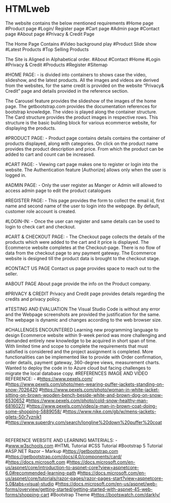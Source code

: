 # HTMLweb
The website contains the below mentioned requirements 
#Home page
#Product page
#Login/ Register page
#Cart page
#Admin page
#Contact page
#About page
#Privacy & Credit Page

The Home Page Contains 
#Video background play
#Product Slide show
#Latest Products
#Top Selling Products

The Site is Aligned in Alphabetical order.
#About
#Contact
#Home
#Login
#Privacy & Credit
#Products
#Register
#Sitemap

#HOME PAGE: -
is divided into containers to shows case the video, slideshow, and the latest products. All the images and videos are derived from the websites, for the same credit is provided on the website “Privacy& Credit” page and details provided in the reference section.

The Carousel feature provides the slideshow of the images of the home page. The getbootstrap.com provides the documentation references for bootstrap knowledge.  The video is played along the container structure. The Card structure provides the product images in respective rows. This structure is the basic building block for various ecommerce website, for displaying the products.

#PRODUCT PAGE: -
	Product page contains details contains the container of products displayed, along with categories. On click on the product name provides the product description and price. From which the product can be added to cart and count can be increased. 


#CART PAGE: -
Viewing cart page makes one to register or login into the website. The Authentication feature [Authorize] allows only when the user is logged in.

#ADMIN PAGE: -
Only the user register as Manger or Admin will allowed to access admin page to edit the product catalogues 

#REGISTER PAGE: -
This page provides the form to collect the email id, first name and second name of the user to login into the webpage. By default, customer role account is created.

#LOGIN-IN: -
Once the user can register and same details can be used to login to check cart and checkout.

#CART & CHECKOUT PAGE: -
The Checkout page collects the details of the products which were added to the cart and it price is displayed. 
The Ecommerce website completes at the Checkout-page. There is no flow of data from the checkout page to any payment gateway. The Ecommerce website is designed till the product data is brought to the checkout stage. 

#CONTACT US PAGE
Contact us page provides space to reach out to the seller.

#ABOUT PAGE
About page provide the info on the Product company. 

#PRIVACY & CREDIT
Privacy and Credit page provides details regarding the credits and privacy policy.

#TESTING AND EVALUATION
The Visual Studio Code is without any error and the Webpage screenshots are provided the justification for the same. The webpage is dynamic and changes according to the web browser size.

#CHALLENGES ENCOUNTERED
Learning new programming language to design Ecommerce website within 9-week period was more challenging and demanded entirely new knowledge to be acquired in short span of time. With limited time and scope to complete the requirements that must satisfied is considered and the project assignment is completed. 
More functionalities can be implemented like to provide with Order confirmation, order details, payment gateway, 360-degree views, measurement charts.
Wanted to deploy the code in to Azure cloud but facing challenges to migrate the local database copy. 
#REFERENCES
IMAGE AND VIDEO REFERENCE: -
#https://www.pexels.com/
#https://www.pexels.com/photo/men-wearing-puffer-jackets-standing-on-snow-7026420
#https://www.pexels.com/photo/woman-in-white-jacket-sitting-on-brown-wooden-bench-beside-white-and-brown-dog-on-snow-6530652
#https://www.pexels.com/photo/cold-snow-healthy-man-6816027/
#https://www.pexels.com/video/a-man-in-brown-coat-doing-some-shopping-5889058/
#https://www.nike.com/gb/w/mens-jackets-gilets-50r7yznik1
#https://www.superdry.com/search/longline%20down%20puffer%20coat
#
#
REFERENCE WEBSITE AND LEARNING MATERIALS: -
#www.w3schools.com 
#HTML Tutorial
#CSS Tutorial
#Bootstrap 5 Tutorial
#ASP.NET Razor – Markup
#https://getbootstrap.com
#https://getbootstrap.com/docs/4.0/components/card/
#https://docs.microsoft.com 
#https://docs.microsoft.com/en-us/aspnet/core/introduction-to-aspnet-core?view=aspnetcore-6.0#recommended-learning-path
#https://docs.microsoft.com/en-us/aspnet/core/tutorials/razor-pages/razor-pages-start?view=aspnetcore-5.0&tabs=visual-studio
#https://docs.microsoft.com/en-us/aspnet/web-forms/overview/getting-started/getting-started-with-aspnet-45-web-forms/shopping-cart
#Bootstrap Theme
#https://bootswatch.com/darkly/













